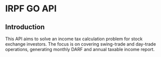 # IRPF GO API

## Introduction
This API aims to solve an income tax calculation problem for stock exchange investors. The focus is on covering swing-trade and day-trade operations, generating monthly DARF and annual taxable income report.

